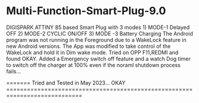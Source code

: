 # Multi-Function-Smart-Plug-9.0
DIGISPARK ATTINY 85 based Smart Plug with 3 modes 1) MODE-1 Delayed OFF 2) MODE-2 CYCLIC ON/OFF 3) MODE -3 Battery Charging
The Android program was not running in the Foreground due to a WakeLock feature in new Android versions.
The App was modified to take control of the WakeLock and hold it in Dim wake mode.
Tried on OPP F11,REDMI and found OKAY.
Added a Emergency switch off feature and a watch Dog timer to switch off the charger at 100% even if the noraml shutdown process fails...


======= Tried and Tested in May 2023... OKAY ============================================================================
